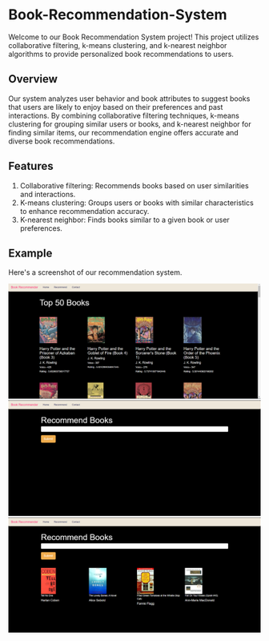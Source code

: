 # Book-Recommendation-System
Welcome to our Book Recommendation System project! This project utilizes collaborative filtering, k-means clustering, and k-nearest neighbor algorithms to provide personalized book recommendations to users.
## Overview
Our system analyzes user behavior and book attributes to suggest books that users are likely to enjoy based on their preferences and past interactions. By combining collaborative filtering techniques, k-means clustering for grouping similar users or books, and k-nearest neighbor for finding similar items, our recommendation engine offers accurate and diverse book recommendations.
## Features
1. Collaborative filtering: Recommends books based on user similarities and interactions.
2. K-means clustering: Groups users or books with similar characteristics to enhance recommendation accuracy.
3. K-nearest neighbor: Finds books similar to a given book or user preferences.
## Example
Here's a screenshot of our recommendation system.

![Screenshot 1](img/1.png)
![Screenshot 2](img/2.png)
![Screenshot 3](img/3.png)
